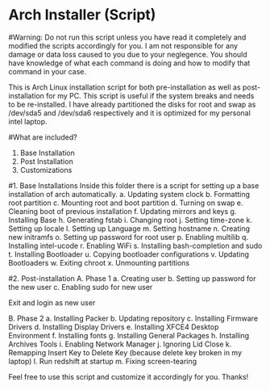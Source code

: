 # Arch Installer (Script)
#Warning: Do not run this script unless you have read it completely and modified the scripts accordingly for you. I am not responsible for any damage or data loss caused to you due to your neglegence. You should have knowledge of what each command is doing and how to modify that command in your case.

This is Arch Linux installation script for both pre-installation as well as post-installation for my PC. This script is useful if the system breaks and needs to be re-installed. I have already partitioned the disks for root and swap as /dev/sda5 and /dev/sda6 respectively and it is optimized for my personal intel laptop.

#What are included?
1. Base Installation
2. Post Installation
3. Customizations

#1. Base Installations
Inside this folder there is a script for setting up a base installation of arch automatically.
a. Updating system clock
b. Formatting root partition
c. Mounting root and boot partition
d. Turning on swap
e. Cleaning boot of previous installation
f. Updating mirrors and keys
g. Installing Base
h. Generating fstab
i. Changing root
j. Setting time-zone
k. Setting up locale
l. Setting up Language
m. Setting hostname
n. Creating new initramfs
o. Setting up password for root user
p. Enabling multilib
q. Installing intel-ucode
r. Enabling WiFi
s. Installing bash-completion and sudo
t. Installing Bootloader
u. Copying bootloader configurations
v. Updating Bootloaders
w. Exiting chroot
x. Unmounting partitions

#2. Post-installation
A. Phase 1
a. Creating user
b. Setting up password for the new user
c. Enabling sudo for new user

Exit and login as new user

B. Phase 2
a. Installing Packer
b. Updating repository
c. Installing Firmware Drivers
d. Installing Display Drivers
e. Installing XFCE4 Desktop Environment
f. Installing fonts
g. Installing General Packages
h. Installing Archives Tools
i. Enabling Network Manager
j. Ignoring Lid Close
k. Remapping Insert Key to Delete Key (because delete key broken in my laptop)
l. Run redshift at startup
m. Fixing screen-tearing

Feel free to use this script and customize it accordingly for you. Thanks!